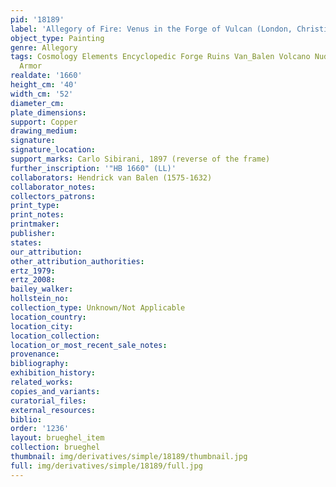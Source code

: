 ```yaml
---
pid: '18189'
label: 'Allegory of Fire: Venus in the Forge of Vulcan (London, Christie&apos;s)'
object_type: Painting
genre: Allegory
tags: Cosmology Elements Encyclopedic Forge Ruins Van_Balen Volcano Nude Landscape
  Armor
realdate: '1660'
height_cm: '40'
width_cm: '52'
diameter_cm: 
plate_dimensions: 
support: Copper
drawing_medium: 
signature: 
signature_location: 
support_marks: Carlo Sibirani, 1897 (reverse of the frame)
further_inscription: '"HB 1660" (LL)'
collaborators: Hendrick van Balen (1575-1632)
collaborator_notes: 
collectors_patrons: 
print_type: 
print_notes: 
printmaker: 
publisher: 
states: 
our_attribution: 
other_attribution_authorities: 
ertz_1979: 
ertz_2008: 
bailey_walker: 
hollstein_no: 
collection_type: Unknown/Not Applicable
location_country: 
location_city: 
location_collection: 
location_or_most_recent_sale_notes: 
provenance: 
bibliography: 
exhibition_history: 
related_works: 
copies_and_variants: 
curatorial_files: 
external_resources: 
biblio: 
order: '1236'
layout: brueghel_item
collection: brueghel
thumbnail: img/derivatives/simple/18189/thumbnail.jpg
full: img/derivatives/simple/18189/full.jpg
---
```

